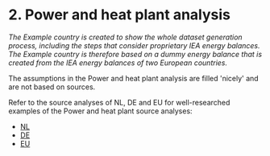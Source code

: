 # 2. Power and heat plant analysis

*The Example country is created to show the whole dataset generation process, including the steps that consider proprietary IEA energy balances. The Example country is therefore based on a *dummy* energy balance that is created from the IEA energy balances of two European countries.*

The assumptions in the Power and heat plant analysis are filled 'nicely' and are not based on sources.

Refer to the source analyses of NL, DE and EU for well-researched examples of the Power and heat plant source analyses:

- [NL](../../../nl/2011/2_power_and_heat_plant/2_power_and_heat_plant_source_analysis.md)
- [DE](../../../de/2011/2_power_and_heat_plant/2_power_and_heat_plant_source_analysis.md)
- [EU](../../../eu/2011/2_power_and_heat_plant/2_power_and_heat_plant_source_analysis.md)